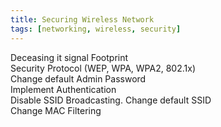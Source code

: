```yaml
---
title: Securing Wireless Network
tags: [networking, wireless, security]
---
```


Deceasing it signal Footprint  
Security Protocol (WEP, WPA, WPA2, 802.1x)  
Change default Admin Password  
Implement Authentication  
Disable SSID Broadcasting. Change default SSID  
Change MAC Filtering